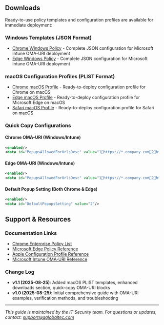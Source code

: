 ## Downloads

Ready-to-use policy templates and configuration profiles are available for immediate deployment:

### Windows Templates (JSON Format)
- [Chrome Windows Policy](../../../docs/examples/popup-policy/chrome-windows.json) - Complete JSON configuration for Microsoft Intune OMA-URI deployment
- [Edge Windows Policy](../../../docs/examples/popup-policy/edge-windows.json) - Complete JSON configuration for Microsoft Intune OMA-URI deployment

### macOS Configuration Profiles (PLIST Format)
- [Chrome macOS Profile](../../../docs/examples/popup-policy/chrome-macos.plist) - Ready-to-deploy configuration profile for Chrome on macOS
- [Edge macOS Profile](../../../docs/examples/popup-policy/edge-macos.plist) - Ready-to-deploy configuration profile for Microsoft Edge on macOS
- [Safari macOS Profile](../../../docs/examples/popup-policy/safari-macos.plist) - Ready-to-deploy configuration profile for Safari on macOS

### Quick Copy Configurations

#### Chrome OMA-URI (Windows/Intune)
```xml
<enabled/>
<data id="PopupsAllowedForUrlsDesc" value="1https://*.company.com2https://app.salesforce.com3https://*.office.com"/>
```

#### Edge OMA-URI (Windows/Intune)
```xml
<enabled/>
<data id="PopupsAllowedForUrlsDesc" value="1https://*.company.com2https://portal.office.com3https://*.sharepoint.com"/>
```

#### Default Popup Setting (Both Chrome & Edge)
```xml
<enabled/>
<data id="DefaultPopupsSetting" value="2"/>
```

## Support & Resources

### Documentation Links
- [Chrome Enterprise Policy List](https://chromeenterprise.google/policies/)
- [Microsoft Edge Policy Reference](https://docs.microsoft.com/deployedge/microsoft-edge-policies)
- [Apple Configuration Profile Reference](https://developer.apple.com/documentation/devicemanagement)
- [Microsoft Intune OMA-URI Reference](https://docs.microsoft.com/mem/intune/configuration/)

### Change Log
- **v1.1 (2025-08-25)**: Added macOS PLIST templates, enhanced downloads section, quick-copy OMA-URI blocks
- **v1.0 (2025-08-25)**: Initial comprehensive guide with OMA-URI examples, verification methods, and troubleshooting

---
*This guide is maintained by the IT Security team. For questions or updates, contact: [support@aglobaltec.com](mailto:support@aglobaltec.com)*
